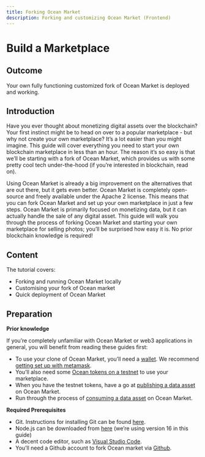 ```yaml
---
title: Forking Ocean Market
description: Forking and customizing Ocean Market (Frontend)
---
```


# Build a Marketplace

## Outcome

Your own fully functioning customized fork of Ocean Market is deployed and working.

## Introduction

Have you ever thought about monetizing digital assets over the blockchain? Your first instinct might be to head on over to a popular marketplace - but why not create your own marketplace? It’s a lot easier than you might imagine. This guide will cover everything you need to start your own blockchain marketplace in less than an hour. The reason it’s so easy is that we’ll be starting with a fork of Ocean Market, which provides us with some pretty cool tech under-the-hood (if you’re interested in blockchain, read on).

Using Ocean Market is already a big improvement on the alternatives that are out there, but it gets even better. Ocean Market is completely open-source and freely available under the Apache 2 license. This means that you can fork Ocean Market and set up your own marketplace in just a few steps. Ocean Market is primarily focused on monetizing data, but it can actually handle the sale of any digital asset. This guide will walk you through the process of forking Ocean Market and starting your own marketplace for selling photos; you’ll be surprised how easy it is. No prior blockchain knowledge is required!

## Content

The tutorial covers:

- Forking and running Ocean Market locally
- Customising your fork of Ocean market
- Quick deployment of Ocean Market

## Preparation

**Prior knowledge**

If you’re completely unfamiliar with Ocean Market or web3 applications in general, you will benefit from reading these guides first:

- To use your clone of Ocean Market, you’ll need a [wallet](../wallets.md). We recommend [getting set up with metamask](../../orientation/metamask-setup.md).
- You’ll also need some [Ocean tokens on a testnet](../wallets-and-ocean-tokens.md) to use your marketplace.
- When you have the testnet tokens, have a go at [publishing a data asset](../../using-ocean-market/marketplace-publish-data-asset.md) on Ocean Market.
- Run through the process of [consuming a data asset](../../using-ocean-market/marketplace-download-data-asset.md) on Ocean Market.

**Required Prerequisites**

- Git. Instructions for installing Git can be found [here](https://git-scm.com/book/en/v2/Getting-Started-Installing-Git).
- Node.js can be downloaded from [here](https://nodejs.org/en/download/) (we’re using version 16 in this guide)
- A decent code editor, such as [Visual Studio Code](https://code.visualstudio.com/).
- You’ll need a Github account to fork Ocean market via [Github](https://github.com/).
